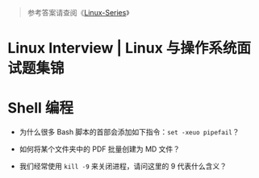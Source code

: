 > 参考答案请查阅《[Linux-Series](https://github.com/wx-chevalier/Linux-Series?q=)》

# Linux Interview | Linux 与操作系统面试题集锦

# Shell 编程

- 为什么很多 Bash 脚本的首部会添加如下指令：`set -xeuo pipefail`？

- 如何将某个文件夹中的 PDF 批量创建为 MD 文件？

- 我们经常使用 `kill -9` 来关闭进程，请问这里的 9 代表什么含义？
